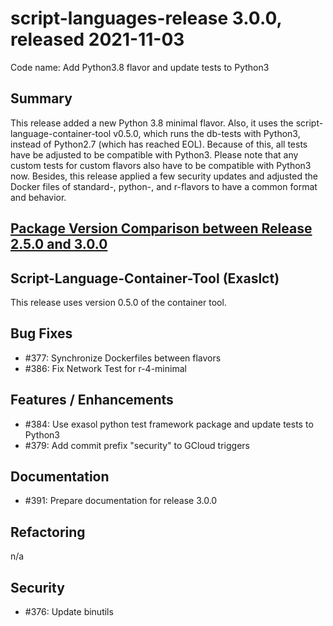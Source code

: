 # script-languages-release 3.0.0, released 2021-11-03

Code name: Add Python3.8 flavor and update tests to Python3

## Summary

This release added a new Python 3.8 minimal flavor. Also, it uses the script-language-container-tool v0.5.0, which runs the db-tests with Python3, instead of Python2.7 (which has reached EOL). Because of this, all tests have be adjusted to be compatible with Python3. Please note that any custom tests for custom flavors also have to be compatible with Python3 now.
Besides, this release applied a few security updates and adjusted the Docker files of standard-, python-, and r-flavors to have a common format and behavior.

## [Package Version Comparison between Release 2.5.0 and 3.0.0](package_diffs/3.0.0/README.md)
  
## Script-Language-Container-Tool (Exaslct)

This release uses version 0.5.0 of the container tool.

## Bug Fixes

 - #377: Synchronize Dockerfiles between flavors
 - #386: Fix Network Test for r-4-minimal

## Features / Enhancements

 - #384: Use exasol python test framework package and update tests to Python3
 - #379: Add commit prefix "security" to GCloud triggers

## Documentation

 - #391: Prepare documentation for release 3.0.0

## Refactoring

 n/a

## Security

 - #376: Update binutils

